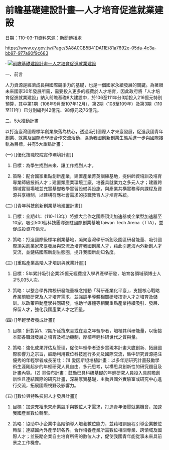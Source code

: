    # 前瞻基礎建設計畫—人才培育促進就業建設

日期：110-03-11資料來源：新聞傳播處

https://www.ey.gov.tw/Page/5A8A0CB5B41DA11E/81a7692e-05da-4c3a-bb97-977a90f9c683

· [![前瞻基礎建設計畫—人才培育促進就業建設](file:///C:/Users/yuschang/AppData/Local/Temp/msohtmlclip1/01/clip_image001.jpg)](https://www.ey.gov.tw/File/50B273F4E7256454?S=L)

一、前言

人力資源是經濟成長與國際競爭力的基礎，也是一個國家永續發展的關鍵。為著眼未來國家30年發展所需，需要投入更多的經費於人才培育，因此政府將「人才培育促進就業建設」納入前瞻基礎8大建設中，於106至111年分3期投入216億元特別預算，其中第1期（106年9月至107年12月）、第2期（108至109年）及第3期（110至111年）已分別編列42億元、98億元及76億元。  
  
二、5大推動計畫

以打造臺灣國際標竿創業聚落為核心，透過吸引國際人才來臺發展，促進我國青年創業、就業及國際產學研合作交流活動，協助我國創新創業生態系進一步與國際接軌為目標，共有5大重點計畫：

(一) [[優化技職校院實作環境計畫]]

1. 目標：為學生找到未來、讓工作找到人才。

2. 策略：配合國家重點創新產業，建置產業菁英訓練基地，提供師資培訓及培育專業師級技術人才；建置類產業環境工廠，培養具就業力之多元人才；建置跨領域實習場域並充實基礎教學實習設備與設施，與產業共構實務導向課程及資源共享機制，以建構符應社會需求的技職教育人才培育系統。

(二) [[青年科技創新創業基地建置計畫]]

1. 目標：全期4年（110-113年）將擴大合作之國際頂尖加速器或企業型加速器至10家，吸引500個科技團隊進駐國際創業基地Taiwan Tech Arena（TTA），並促成投資70億元。

2. 策略：打造國際級標竿創業基地，凝聚臺灣學研新創及園區研發能量、吸引國際頂尖創業家來臺發展與交流及培育我國創業人才，藉此引進海內外新創人才交流，並鏈結國際新創生態圈，提升我國新創知名度。

(三) [[重點產業高階人才培訓與就業計畫]]

1. 目標：5年累計吸引企業25億元經費投入學界產學研發，培育各領域碩博士人才5,035人次。

2. 策略：以整合學界跨校研發能量概念推動「科研產業化平臺」，支援核心戰略產業前瞻研究及人才培育需求，並強調半導體相關研發技術人才之培育及儲訓。以政策帶動產學共同研發，協助半導體等相關重點產業持續吸引、發展、保留人才，強化我國產業人才之涵量。

(四) [[年輕學者養成計畫]]

1. 目標：針對第1、2期所延攬來臺或在臺之年輕學者，培植其科研能量，以銜接本部各職涯發展之培育及補助機制，厚植年輕科研世代之質與量。

2. 策略：強化成果評估及管理，促使年輕學者逐步實現本計畫大膽創新、拓展國際影響力之宗旨，鼓勵利用數位科技進行多元及國際交流，集中研究資源挹注優秀的年輕學者成長茁壯：(1) 愛因斯坦培植計畫：以多年期研究計畫鼓勵學術生涯剛起步的年輕研究人員自由、多元思考，以構思具創新性的研究題目及計畫內容。(2) 哥倫布計畫：鼓勵已具科研基礎的年輕研究人員投入具前瞻創新性且連結國際的研究計畫，深耕厚實基礎，主動與國外實驗室或研究中心進行交流，拓展國際視野及影響力。

(五) [[數位與特殊技術人才發展計畫]]

1. 目標：加速充裕未來產業競爭與數位人才需求，打造青年優質就業機會，加速我國產業數位轉型。

2. 策略：協助中小企業中高階領導人培養數位能力，並藉培訓過程引導企業數位轉型；連結國內外產學研各界，合作培養產業所需數位相關專業、跨領域及國際人才；並鼓勵企業自主培育所需的數位人才，促使我國青年能從事未來具前景之工作機會。